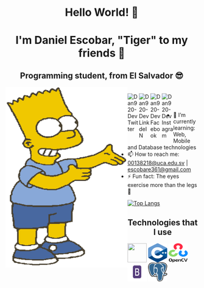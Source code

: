 <h1 align="center">Hello World! 👋</h1>
<h1 align="center">I'm Daniel Escobar, "Tiger" to my friends 🐯</h1> 
<h2 align="center">Programming student, from El Salvador 😎</h2>



<img align="left" width="320" height="475" src="./img/bart.gif">

<br/>
<a href="https://twitter.com/JDaniel_ES">
  <img align="left" alt="Dan920-Dev Twitter" width="30px" src="https://image.flaticon.com/icons/svg/2111/2111703.svg" />
</a>
<a href="https://www.linkedin.com/in/daniel-escobar-6aab861b1/">
  <img align="left" alt="Dan920-Dev LinkdeIN" width="30px" src="https://image.flaticon.com/icons/svg/2111/2111465.svg" />
</a>
<a href="https://www.facebook.com/tg.masterhack/">
  <img align="left" alt="Dan920-Dev Facebook" width="30px" src="https://image.flaticon.com/icons/svg/2111/2111342.svg" />
</a>
<a href="https://www.instagram.com/danii_esriv">
  <img align="left" alt="Dan920-Dev Instagram" width="30px" src="https://image.flaticon.com/icons/svg/2111/2111421.svg" />
</a>
<br/> <br/>

- 🌱 I’m currently learning: Web, Mobile and Database technologies
- 📫 How to reach me: 00138218@uca.edu.sv | escobare361@gmail.com
- ⚡ Fun fact: The eyes exercise more than the legs 👀 

[![Top Langs](https://github-readme-stats.vercel.app/api/top-langs/?username=Dan920-Dev&layout=compact&theme=vue-dark)](https://github.com/Dan920-Dev/github-readme-stats)

<h2 align="center">Technologies that I use</h2>
<img align="center" width="50" height="50" src="./img/c#.png">
<img align="center" width="50" height="50" src="./img/c++.png">
<img align="center" width="50" height="50" src="./img/opncv.png">
<img align="center" width="50" height="50" src="./img/boost.png">
<img align="center" width="50" height="50" src="./img/postgres.png">
